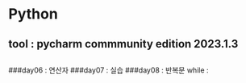 # Python
## tool : pycharm commmunity edition 2023.1.3
##
###
###
###
###
###
###day06 : 연산자
###day07 : 실습
###day08 : 반복문 while : 
###
